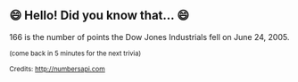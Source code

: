 ## 😄 Hello! Did you know that... 😄
166 is the number of points the Dow Jones Industrials fell on June 24, 2005.

<sup>(come back in 5 minutes for the next trivia)</sup>


<sup>Credits: http://numbersapi.com</sup>
